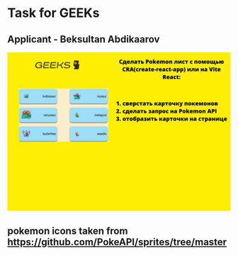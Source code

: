 # Task for GEEKs

## Applicant - Beksultan Abdikaarov

![tasks](tasks.jpeg)

## pokemon icons taken from <https://github.com/PokeAPI/sprites/tree/master>
